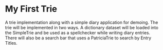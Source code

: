 # My First Trie

A trie implementation along with a simple diary application for demoing.  The trie will be implemented in two ways.  A dictionary dataset will be loaded into the SimpleTrie and be used as a spellchecker while writing diary entries.  There will also be a search bar that uses a PatriciaTrie to search by Entry Titles.
